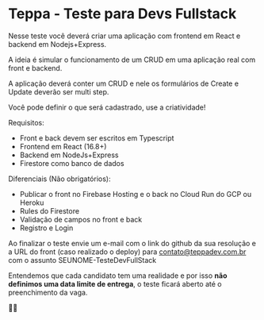 # Teppa - Teste para Devs Fullstack

Nesse teste você deverá criar uma aplicação com frontend em React e backend em Nodejs+Express.

A ideia é simular o funcionamento de um CRUD em uma aplicação real com front e backend.

A aplicação deverá conter um CRUD e nele os formulários de Create e Update deverão ser multi step. 

Você pode definir o que será cadastrado, use a criatividade!

Requisitos:
- Front e back devem ser escritos em Typescript
- Frontend em React (16.8+)
- Backend em NodeJs+Express
- Firestore como banco de dados

Diferenciais (Não obrigatórios):
- Publicar o front no Firebase Hosting e o back no Cloud Run do GCP ou Heroku
- Rules do Firestore
- Validação de campos no front e back
- Registro e Login

Ao finalizar o teste envie um e-mail com o link do github da sua resolução e a URL do front (caso realizado o deploy) para contato@teppadev.com.br com o assunto SEUNOME-TesteDevFullStack

Entendemos que cada candidato tem uma realidade e por isso **não definimos uma data limite de entrega**, o teste ficará aberto até o preenchimento da vaga.

🚀🚀